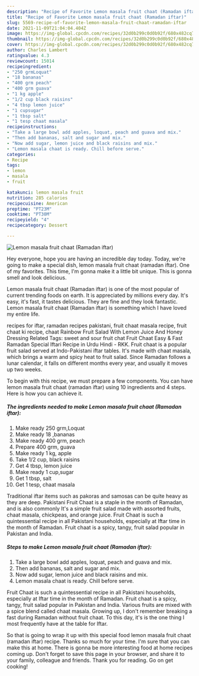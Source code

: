 ```yaml
---
description: "Recipe of Favorite Lemon masala fruit chaat (Ramadan iftar)"
title: "Recipe of Favorite Lemon masala fruit chaat (Ramadan iftar)"
slug: 5569-recipe-of-favorite-lemon-masala-fruit-chaat-ramadan-iftar
date: 2021-11-09T21:04:04.404Z
image: https://img-global.cpcdn.com/recipes/32d0b299c0d0b92f/680x482cq70/lemon-masala-fruit-chaat-ramadan-iftar-recipe-main-photo.jpg
thumbnail: https://img-global.cpcdn.com/recipes/32d0b299c0d0b92f/680x482cq70/lemon-masala-fruit-chaat-ramadan-iftar-recipe-main-photo.jpg
cover: https://img-global.cpcdn.com/recipes/32d0b299c0d0b92f/680x482cq70/lemon-masala-fruit-chaat-ramadan-iftar-recipe-main-photo.jpg
author: Charles Lambert
ratingvalue: 4.3
reviewcount: 15014
recipeingredient:
- "250 grmLoquat"
- "18 bananas"
- "400 grm peach"
- "400 grm guava"
- "1 kg apple"
- "1/2 cup black raisins"
- "4 tbsp lemon juice"
- "1 cupsugar"
- "1 tbsp salt"
- "1 tesp chaat masala"
recipeinstructions:
- "Take a large bowl add apples, loquat, peach and guava and mix."
- "Then add bananas, salt and sugar and mix."
- "Now add sugar, lemon juice and black raisins and mix."
- "Lemon masala chaat is ready. Chill before serve."
categories:
- Recipe
tags:
- lemon
- masala
- fruit

katakunci: lemon masala fruit 
nutrition: 285 calories
recipecuisine: American
preptime: "PT23M"
cooktime: "PT30M"
recipeyield: "4"
recipecategory: Dessert

---
```



![Lemon masala fruit chaat (Ramadan iftar)](https://img-global.cpcdn.com/recipes/32d0b299c0d0b92f/680x482cq70/lemon-masala-fruit-chaat-ramadan-iftar-recipe-main-photo.jpg)

Hey everyone, hope you are having an incredible day today. Today, we're going to make a special dish, lemon masala fruit chaat (ramadan iftar). One of my favorites. This time, I'm gonna make it a little bit unique. This is gonna smell and look delicious.

Lemon masala fruit chaat (Ramadan iftar) is one of the most popular of current trending foods on earth. It is appreciated by millions every day. It's easy, it's fast, it tastes delicious. They are fine and they look fantastic. Lemon masala fruit chaat (Ramadan iftar) is something which I have loved my entire life.

recipes for iftar, ramadan recipes pakistani, fruit chaat masala recipe, fruit chaat ki recipe, chaat Rainbow Fruit Salad With Lemon Juice And Honey Dressing Related Tags: sweet and sour fruit chat Fruit Chaat Easy &amp; Fast Ramadan Special Iftari Recipe in Urdu Hindi - RKK. Fruit chaat is a popular fruit salad served at Indo-Pakistani iftar tables. It&#39;s made with chaat masala, which brings a warm and spicy heat to fruit salad. Since Ramadan follows a lunar calendar, it falls on different months every year, and usually it moves up two weeks.


To begin with this recipe, we must prepare a few components. You can have lemon masala fruit chaat (ramadan iftar) using 10 ingredients and 4 steps. Here is how you can achieve it.

<!--inarticleads1-->

##### The ingredients needed to make Lemon masala fruit chaat (Ramadan iftar):

1. Make ready 250 grm,Loquat
1. Make ready 18 ,bananas
1. Make ready 400 grm, peach
1. Prepare 400 grm, guava
1. Make ready 1 kg, apple
1. Take 1/2 cup, black raisins
1. Get 4 tbsp, lemon juice
1. Make ready 1 cup,sugar
1. Get 1 tbsp, salt
1. Get 1 tesp, chaat masala


Traditional iftar items such as pakoras and samosas can be quite heavy as they are deep. Pakistani Fruit Chaat is a staple in the month of Ramadan, and is also commonly It&#39;s a simple fruit salad made with assorted fruits, chaat masala, chickpeas, and orange juice. Fruit Chaat is such a quintessential recipe in all Pakistani households, especially at Iftar time in the month of Ramadan. Fruit chaat is a spicy, tangy, fruit salad popular in Pakistan and India. 

<!--inarticleads2-->

##### Steps to make Lemon masala fruit chaat (Ramadan iftar):

1. Take a large bowl add apples, loquat, peach and guava and mix.
1. Then add bananas, salt and sugar and mix.
1. Now add sugar, lemon juice and black raisins and mix.
1. Lemon masala chaat is ready. Chill before serve.


Fruit Chaat is such a quintessential recipe in all Pakistani households, especially at Iftar time in the month of Ramadan. Fruit chaat is a spicy, tangy, fruit salad popular in Pakistan and India. Various fruits are mixed with a spice blend called chaat masala. Growing up, I don&#39;t remember breaking a fast during Ramadan without fruit chaat. To this day, it&#39;s is the one thing I most frequently have at the table for Iftar. 

So that is going to wrap it up with this special food lemon masala fruit chaat (ramadan iftar) recipe. Thanks so much for your time. I'm sure that you can make this at home. There is gonna be more interesting food at home recipes coming up. Don't forget to save this page in your browser, and share it to your family, colleague and friends. Thank you for reading. Go on get cooking!
